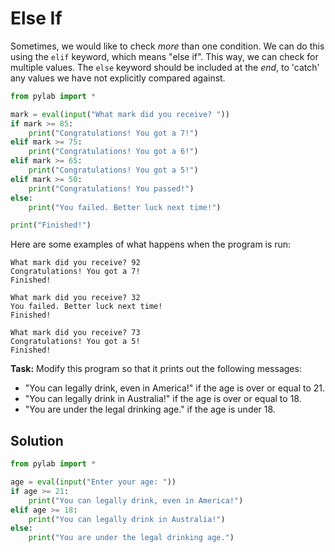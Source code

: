 # Else If

Sometimes, we would like to check *more* than one condition. We can do this using the `elif` keyword, which means "else if". This way, we can check for multiple values. The `else` keyword should be included at the *end*, to 'catch' any values we have not explicitly compared against.

```python
from pylab import *

mark = eval(input("What mark did you receive? "))
if mark >= 85:
    print("Congratulations! You got a 7!")
elif mark >= 75:
    print("Congratulations! You got a 6!")
elif mark >= 65:
    print("Congratulations! You got a 5!")
elif mark >= 50:
    print("Congratulations! You passed!")
else:
    print("You failed. Better luck next time!")

print("Finished!")
```

Here are some examples of what happens when the program is run:
```
What mark did you receive? 92
Congratulations! You got a 7!
Finished!

What mark did you receive? 32
You failed. Better luck next time!
Finished!

What mark did you receive? 73
Congratulations! You got a 5!
Finished!

```

**Task:** Modify this program so that it prints out the following messages:
* "You can legally drink, even in America!" if the age is over or equal to 21.
* "You can legally drink in Australia!" if the age is over or equal to 18.
* "You are under the legal drinking age." if the age is under 18.

## Solution
```python
from pylab import *

age = eval(input("Enter your age: "))
if age >= 21:
    print("You can legally drink, even in America!")
elif age >= 18:
    print("You can legally drink in Australia!")
else:
    print("You are under the legal drinking age.")

```
